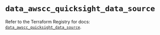 # `data_awscc_quicksight_data_source`

Refer to the Terraform Registry for docs: [`data_awscc_quicksight_data_source`](https://registry.terraform.io/providers/hashicorp/awscc/0.70.0/docs/data-sources/quicksight_data_source).
